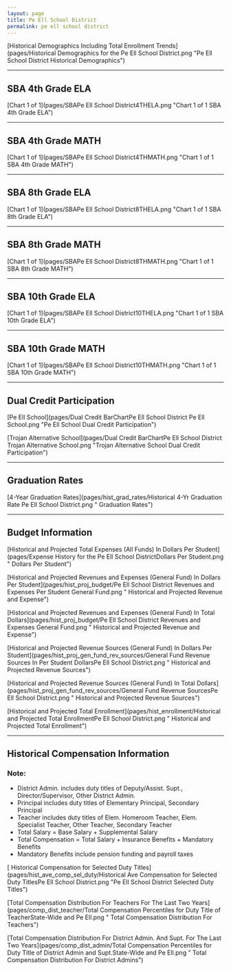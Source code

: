 ```yaml
---
layout: page
title: Pe Ell School District
permalink: pe ell school district
---
```



[Historical Demographics Including Total Enrollment Trends](pages/Historical Demographics for the Pe Ell School District.png "Pe Ell School District Historical Demographics")

___

## SBA 4th Grade ELA

[Chart 1 of 1](pages/SBAPe Ell School District4THELA.png "Chart 1 of 1 SBA 4th Grade ELA")


___

## SBA 4th Grade MATH

[Chart 1 of 1](pages/SBAPe Ell School District4THMATH.png "Chart 1 of 1 SBA 4th Grade MATH")


___

## SBA 8th Grade ELA

[Chart 1 of 1](pages/SBAPe Ell School District8THELA.png "Chart 1 of 1 SBA 8th Grade ELA")


___

## SBA 8th Grade MATH

[Chart 1 of 1](pages/SBAPe Ell School District8THMATH.png "Chart 1 of 1 SBA 8th Grade MATH")


___

## SBA 10th Grade ELA

[Chart 1 of 1](pages/SBAPe Ell School District10THELA.png "Chart 1 of 1 SBA 10th Grade ELA")


___

## SBA 10th Grade MATH

[Chart 1 of 1](pages/SBAPe Ell School District10THMATH.png "Chart 1 of 1 SBA 10th Grade MATH")


___

## Dual Credit Participation

[Pe Ell School](pages/Dual Credit BarChartPe Ell School District Pe Ell School.png "Pe Ell School Dual Credit Participation")

[Trojan Alternative School](pages/Dual Credit BarChartPe Ell School District Trojan Alternative School.png "Trojan Alternative School Dual Credit Participation")


___

## Graduation Rates

[4-Year Graduation Rates](pages/hist_grad_rates/Historical 4-Yr Graduation Rate Pe Ell School District.png " Graduation Rates")


___

## Budget Information

[Historical and Projected Total Expenses (All Funds) In Dollars Per Student](pages/Expense History for the Pe Ell School DistrictDollars Per Student.png " Dollars Per Student")

[Historical and Projected Revenues and Expenses (General Fund) In Dollars Per Student](pages/hist_proj_budget/Pe Ell School District Revenues and Expenses Per Student General Fund.png " Historical and Projected Revenue and Expense")

[Historical and Projected Revenues and Expenses (General Fund) In Total Dollars](pages/hist_proj_budget/Pe Ell School District Revenues and Expenses General Fund.png " Historical and Projected Revenue and Expense")

[Historical and Projected Revenue Sources (General Fund) In Dollars Per Student](pages/hist_proj_gen_fund_rev_sources/General Fund Revenue Sources In Per Student DollarsPe Ell School District.png " Historical and Projected Revenue Sources")

[Historical and Projected Revenue Sources (General Fund) In Total Dollars](pages/hist_proj_gen_fund_rev_sources/General Fund Revenue SourcesPe Ell School District.png " Historical and Projected Revenue Sources")

[Historical and Projected Total Enrollment](pages/hist_enrollment/Historical and Projected Total EnrollmentPe Ell School District.png " Historical and Projected Total Enrollment")


___

## Historical Compensation Information
### Note:
- District Admin. includes duty titles of Deputy/Assist. Supt., Director/Supervisor, Other District Admin.
- Principal includes duty titles of Elementary Principal, Secondary Principal
- Teacher includes duty titles of Elem. Homeroom Teacher, Elem. Specialist Teacher, Other Teacher, Secondary Teacher
- Total Salary = Base Salary + Supplemental Salary
- Total Compensation = Total Salary + Insurance Benefits + Mandatory Benefits
- Mandatory Benefits include pension funding and payroll taxes

[ Historical Compensation for Selected Duty Titles](pages/hist_ave_comp_sel_duty/Historical Ave Compensation for Selected Duty TitlesPe Ell School District.png "Pe Ell School District Selected Duty Titles")

[Total Compensation Distribution For Teachers For The Last Two Years](pages/comp_dist_teacher/Total Compensation Percentiles for Duty Title of TeacherState-Wide and Pe Ell.png " Total Compensation Distribution For Teachers")

[Total Compensation Distribution For District Admin. And Supt. For The Last Two Years](pages/comp_dist_admin/Total Compensation Percentiles for Duty Title of District Admin and Supt.State-Wide and Pe Ell.png " Total Compensation Distribution For District Admins")

